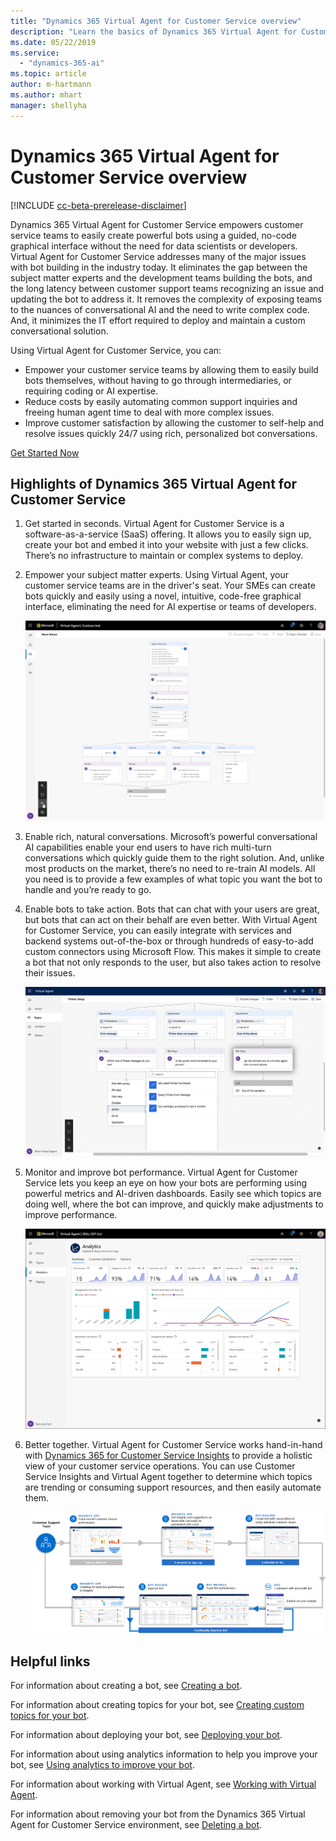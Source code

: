 ```yaml
---
title: "Dynamics 365 Virtual Agent for Customer Service overview"
description: "Learn the basics of Dynamics 365 Virtual Agent for Customer Service."
ms.date: 05/22/2019
ms.service:
  - "dynamics-365-ai"
ms.topic: article
author: m-hartmann
ms.author: mhart
manager: shellyha
---
```


# Dynamics 365 Virtual Agent for Customer Service overview

[!INCLUDE [cc-beta-prerelease-disclaimer](../includes/cc-beta-prerelease-disclaimer.md)]

Dynamics 365 Virtual Agent for Customer Service empowers customer service teams to easily create powerful bots using a guided, no-code graphical interface without the need for data scientists or developers.
Virtual Agent for Customer Service addresses many of the major issues with bot building in the industry today. It eliminates the gap between the subject matter experts and the development teams building the bots, and the long latency between customer support teams recognizing an issue and updating the bot to address it. It removes the complexity of exposing teams to the nuances of conversational AI and the need to write complex code. And, it minimizes the IT effort required to deploy and maintain a custom conversational solution.

Using Virtual Agent for Customer Service, you can: 
- Empower your customer service teams by allowing them to easily build bots themselves, without having to go through intermediaries, or requiring coding or AI expertise.
- Reduce costs by easily automating common support inquiries and freeing human agent time to deal with more complex issues.
- Improve customer satisfaction by allowing the customer to self-help and resolve issues quickly 24/7 using rich, personalized bot conversations. 

[Get Started Now](http://aka.ms/virtual-agent)


## Highlights of Dynamics 365 Virtual Agent for Customer Service

1. Get started in seconds. Virtual Agent for Customer Service is a software-as-a-service (SaaS) offering. It allows you to easily sign up, create your bot and embed it into your website with just a few clicks. There’s no infrastructure to maintain or complex systems to deploy. 

2. Empower your subject matter experts. Using Virtual Agent, your customer service teams are in the driver's seat. Your SMEs can create bots quickly and easily using a novel, intuitive, code-free graphical interface, eliminating the need for AI expertise or teams of developers.

    ![Store hours path](media/store-hours-path.png)

3. Enable rich, natural conversations. Microsoft’s powerful conversational AI capabilities enable your end users to have rich multi-turn conversations which quickly guide them to the right solution. And, unlike most products on the market, there’s no need to re-train AI models. All you need is to provide a few examples of what topic you want the bot to handle and you’re ready to go.
 
4. Enable bots to take action. Bots that can chat with your users are great, but bots that can act on their behalf are even better. With Virtual Agent for Customer Service, you can easily integrate with services and backend systems out-of-the-box or through hundreds of easy-to-add custom connectors using Microsoft Flow. This makes it simple to create a bot that not only responds to the user, but also takes action to resolve their issues.
 
    ![Bot actions](media/bot-action-overview.png)

5. Monitor and improve bot performance. Virtual Agent for Customer Service lets you keep an eye on how your bots are performing using powerful metrics and AI-driven dashboards. Easily see which topics are doing well, where the bot can improve, and quickly make adjustments to improve performance. 

    ![Analytics page](media/analytics-pane.png)

6. Better together. Virtual Agent for Customer Service works hand-in-hand with [Dynamics 365 for Customer Service Insights](https://dynamics.microsoft.com/en-us/ai/customer-service-insights) to provide a holistic view of your customer service operations. You can use Customer Service Insights and Virtual Agent together to determine which topics are trending or consuming support resources, and then easily automate them.

    ![Customer Service Insights and Virtual Agent ecosystem](media/insights-bot-ecosystem.png)

## Helpful links

For information about creating a bot, see [Creating a bot](getting-started-create-bot.md).

For information about creating topics for your bot, see [Creating custom topics for your bot](getting-started-create-topics.md).

For information about deploying your bot, see [Deploying your bot](getting-started-deploy.md).

For information about using analytics information to help you improve your bot, see [Using analytics to improve your bot](getting-started-analytics.md).

For information about working with Virtual Agent, see [Working with Virtual Agent](getting-started-bot-designer.md).

For information about removing your bot from the Dynamics 365 Virtual Agent for Customer Service environment, see [Deleting a bot](getting-started-delete-bot.md).
